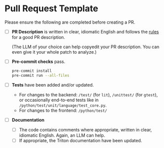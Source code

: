 # Pull Request Template

Please ensure the following are completed before creating a PR.

- [ ] **PR Description** is written in clear, idiomatic English and follows the
  [rules](https://cbea.ms/git-commit/#why-not-how) for a good PR description.

  (The LLM of your choice can help copyedit your PR description.  You can even
  give it your whole patch to analyze.)

- [ ] **Pre-commit checks** pass.
    ```bash
    pre-commit install
    pre-commit run --all-files
    ```

- [ ] **Tests** have been added and/or updated.
  - For changes to the backend: `/test/` (for `lit`), `/unittest/` (for
    `gtest`), or occasionally end-to-end tests like in
    `/python/test/unit/language/test_core.py`.
  - For changes to the frontend: `/python/test/`

- [ ] **Documentation**
  - [ ] The code contains comments where appropriate, written in clear,
    idiomatic English. Again, an LLM can help.
  - [ ] If appropriate, the Triton documentation have been updated.
